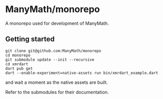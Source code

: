 # ManyMath/monorepo

A monorepo used for development of ManyMath.

## Getting started

```
git clone git@github.com:ManyMath/monorepo
cd monorepo
git submodule update --init --recursive
cd xmrdart
dart pub get
dart --enable-experiment=native-assets run bin/xmrdart_example.dart
```
<!--- TODO: Remove the `git submodule update --init --recursive` step after libxmr transitions from monero-serai to monero-wallet. --->
and wait a moment as the native assets are built.

Refer to the submodules for their documentation.
